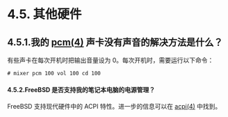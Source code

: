 # 4.5. 其他硬件

## 4.5.1.我的 [pcm(4)](https://www.freebsd.org/cgi/man.cgi?query=pcm&sektion=4&format=html) 声卡没有声音的解决方法是什么？ 

有些声卡在每次开机时把输出音量设为 0。每次开机时，需要运行以下命令：

```
# mixer pcm 100 vol 100 cd 100
```

#### 4.5.2.FreeBSD 是否支持我的笔记本电脑的电源管理？

FreeBSD 支持现代硬件中的 ACPI 特性。进一步的信息可以在 [acpi(4)](https://www.freebsd.org/cgi/man.cgi?query=acpi&sektion=4&format=html) 中找到。
